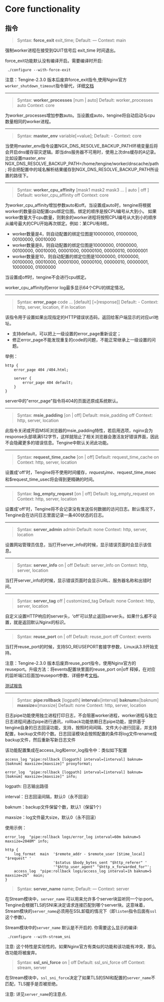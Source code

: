 # Core functionality

## 指令

> Syntax: **force_exit** exit_time;
> Default: —
> Context: main

强制worker进程在接受到QUIT信号后 exit_time 时间退出。

force_exit功能默认没有编译开启。需要编译时开启:

```
 ./configure --with-force-exit
```

注意：Tengine-2.3.0 版本后废弃force_exit指令,使用Nginx官方`worker_shutdown_timeout`指令替代，详细[文档](http://nginx.org/en/docs/ngx_core_module.html#worker_shutdown_timeout)


---

> Syntax: **worker_processes** [num | auto]
> Default: worker_processes auto
> Context: core

为worker_processes增加参数auto。当设置成auto，tengine将自动启动与cpu数量相同的worker进程。

---

> Syntax: **master_env** variable[=value];
> Default: -
> Context: core

当使用master_env指令设置NGX_DNS_RESOLVE_BACKUP_PATH环境变量后将会开启dns缓存容灾逻辑。即当dns服务器不可用时，使用上次dns缓存的A记录。
比如设置master_env NGX_DNS_RESOLVE_BACKUP_PATH=/home/tengine/worker/dnscache/path; 将会把配置中的域名解析结果缓存到NGX_DNS_RESOLVE_BACKUP_PATH所设置的路径下。

---

> Syntax: **worker_cpu_affinity** [mask1 mask2 mask3 ... | auto | off ]
> Default: worker_cpu_affinity off
> Context: core

为worker_cpu_affinity增加参数auto和off。当设置成auto时，tengine将根据worker的数量自动配置cpu绑定位图。绑定的顺序是按CPU编号从大到小。
如果worker数量大于cpu数量，则剩余的worker进程将按照CPU编号从大到小的顺序从编号最大的CPU开始再次绑定。例如：某CPU有8核，

*   worker数量是4，则自动配置的绑定位图是10000000, 01000000, 00100000, 00010000
*   worker数量是8，则自动配置的绑定位图是10000000, 01000000, 00100000, 00010000, 00001000, 00000100, 00000010, 00000001
*   worker数量是10，则自动配置的绑定位图是10000000, 01000000, 00100000, 00010000, 00001000, 00000100, 00000010, 00000001, 10000000, 01000000

当设置成off时，tengine不会进行cpu绑定。

worker_cpu_affinity的error log最多显示64个CPU的绑定情况。

---

> Syntax: **error_page** code ... [default] [=[response]]
> Default: -
> Context: http, server, location, if in location

该指令用于设置如果出现指定的HTTP错误状态码，返回给客户端显示的对应uri地址。

*   支持default，可以把上一级设置的error_page重新设定；
*   修正error_page不能发现重复的code的问题，不能正常继承上一级设置的问题。

举例：

```
http {
    error_page 404 /404.html;

    server {
        error_page 404 default;
    }
}
```

server中的"error_page"指令将404的页面还原成系统默认。

---

> Syntax: **msie_padding** [on | off]
> Default: msie_padding off
> Context: http, server, location


此指令关闭或开启MSIE浏览器的msie_padding特性，若启用选项，nginx会为response头部填满512字节，这样就阻止了相关浏览器会激活友好错误界面，因此不会隐藏更多的错误信息。Tengine中默认关闭此功能。

---

> Syntax: **request_time_cache** [on | off]
> Default: request_time_cache on
> Context: http, server, location


设置成'off'时，Tengine将不使用时间缓存，$request_time、$request_time_msec和$request_time_usec将会得到更精确的时间。

---

> Syntax: **log_empty_request** [on | off]
> Default: log_empty_request on
> Context: http, server, location


设置成'off'时，Tengine将不会记录没有发送任何数据的访问日志。默认情况下，Tengine会在访问日志里面记录一条400状态的日志。

---

> Syntax: **server_admin** admin
> Default: none
> Context: http, server, location


设置网站管理员信息，当打开server_info的时候，显示错误页面时会显示该信息。

---

> Syntax: **server_info** on | off
> Default: server_info on
> Context: http, server, location

当打开server_info的时候，显示错误页面时会显示URL、服务器名称和出错时间。

---

> Syntax: **server_tag** off | customized_tag
> Default: none
> Context: http, server, location


自定义设置HTTP响应的server头，‘off’可以禁止返回server头。如果什么都不设置，就是返回默认Nginx的标识。

---

> Syntax: **reuse_port** on |  off
> Default: reuse_port off
> Context: events


当打开reuse_port的时候，支持SO_REUSEPORT套接字参数，Linux从3.9开始支持。

注意：Tengine-2.3.0 版本后废弃reuse_port指令，使用Nginx官方的reuseport。升级方法：将events配置块里面的reuse_port on|off 释掉，在对应的监听端口后面加reuseport参数、详细参考[文档](https://www.nginx.com/blog/socket-sharding-nginx-release-1-9-1/)。

[测试报告](benchmark_cn.html)

---

> Syntax: **pipe:rollback** [logpath] **interval=**[interval] **baknum=**[baknum] **maxsize=**[maxsize]
> Default: none
> Context: http, server, location

日志pipe功能使用独立进程打印日志，不会阻塞worker进程，worker进程与独立日志进程间通过pipe进行通讯，rollback功能依赖日志pipe功能，提供基于tengine自身的日志回滚功能，支持，按照时间间隔、文件大小进行回滚，并支持配置，backup文件的个数。日志回滚模块会按照配置的条件将log文件rename成backup文件，然后重新写新日志文件

该功能配置集成在access_log和error_log指令中：类似如下配置
```
access_log "pipe:rollback [logpath] interval=[interval] baknum=[baknum] maxsize=[maxsize]" proxyformat;

error_log  "pipe:rollback [logpath] interval=[interval] baknum=[baknum] maxsize=[maxsize]" info;
```

logpath: 日志输出路径

interval：日志回滚间隔，默认0（永不回滚）

baknum：backup文件保留个数，默认1（保留1个）

maxsize：log文件最大size，默认0（永不回滚）

使用示例：
```
error_log  "pipe:rollback logs/error_log interval=60m baknum=5 maxsize=2048M" info;

http {
    log_format  main  '$remote_addr - $remote_user [$time_local] "$request" '
                      '$status $body_bytes_sent "$http_referer" '
                      '"$http_user_agent" "$http_x_forwarded_for"';
    access_log  "pipe:rollback logs/access_log interval=1h baknum=5 maxsize=2G"  main;
}
```

> Syntax: **server_name** name;
> Default: —
> Context: server

在Stream模块中，`server_name` 可以用来允许多个server块监听同一个ip:port。Tengine会根据TLS的SNI来决定请求连接匹配到哪个server块。这意味着，Stream模块的`server_name`必须用在SSL卸载的情况下（即`listen`指令后面有`ssl`这个参数）。

Stream模块中的`server_name` 默认是不开启的. 你需要这么显示的编译:

```
 ./configure --with-stream_sni
```

注意:
这个特性是实验性的。如果Nginx官方有类似的功能和该功能有冲突，那么改功能将被废弃。


> Syntax: **ssl_sni_force** on | off
> Default: ssl_sni_force off
> Context: stream, server

在Stream模块中，`ssl_sni_force`决定了如果TLS的SNI和配置的`server_name`不匹配，TLS握手是否被拒绝。

注意:
详见`server_name`的注意点.
